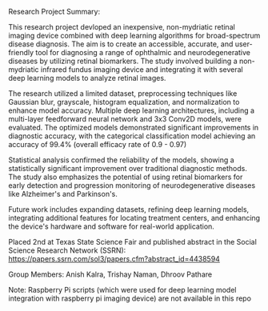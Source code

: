 Research Project Summary: 

This research project devloped an inexpensive, non-mydriatic retinal imaging device combined with deep learning algorithms for broad-spectrum disease diagnosis. The aim is to create an accessible, accurate, and user-friendly tool for diagnosing a range of ophthalmic and neurodegenerative diseases by utilizing retinal biomarkers. The study involved building a non-mydriatic infrared fundus imaging device and integrating it with several deep learning models to analyze retinal images.

The research utilized a limited dataset, preprocessing techniques like Gaussian blur, grayscale, histogram equalization, and normalization to enhance model accuracy. Multiple deep learning architectures, including a multi-layer feedforward neural network and 3x3 Conv2D models, were evaluated. The optimized models demonstrated significant improvements in diagnostic accuracy, with the categorical classification model achieving an accuracy of 99.4% (overall efficacy rate of 0.9 - 0.97)

Statistical analysis confirmed the reliability of the models, showing a statistically significant improvement over traditional diagnostic methods. The study also emphasizes the potential of using retinal biomarkers for early detection and progression monitoring of neurodegenerative diseases like Alzheimer's and Parkinson's.

Future work includes expanding datasets, refining deep learning models, integrating additional features for locating treatment centers, and enhancing the device's hardware and software for real-world application.

Placed 2nd at Texas State Science Fair and published abstract in the Social Science Research Network (SSRN): https://papers.ssrn.com/sol3/papers.cfm?abstract_id=4438594

Group Members: Anish Kalra, Trishay Naman, Dhroov Pathare

Note: Raspberry Pi scripts (which were used for deep learning model integration with raspberry pi imaging device) are not available in this repo
